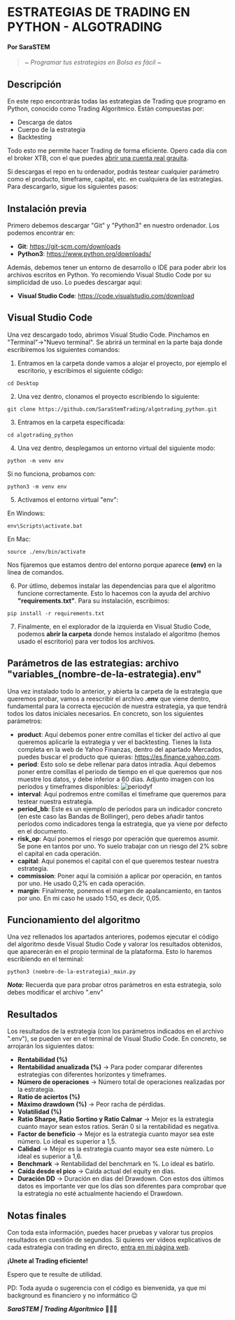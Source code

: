 # ESTRATEGIAS DE TRADING EN PYTHON - ALGOTRADING
#### Por SaraSTEM
>~ _Programar tus estrategias en Bolsa es fácil_ ~

## Descripción

En este repo encontrarás todas las estrategias de Trading que programo en Python, conocido como Trading Algorítmico. Están compuestas por:

- Descarga de datos
- Cuerpo de la estrategia
- Backtesting

Todo esto me permite hacer Trading de forma eficiente. Opero cada día con el broker XTB, con el que puedes [abrir una cuenta real grauita](https://www.xtb.com/es/abrir-cuenta-real?cxd=35312_576021&affid=35312&utm_source=affiliate&utm_medium=TextLink&utm_campaign=35312&utm_content=REAL%20GEO&utm_term=Spanish).

Si descargas el repo en tu ordenador, podrás testear cualquier parámetro como el producto, timeframe, capital, etc. en cualquiera de las estrategias. Para descargarlo, sigue los siguientes pasos:

## Instalación previa

Primero debemos descargar "Git" y "Python3" en nuestro ordenador. Los podemos encontrar en:

- __Git__: https://git-scm.com/downloads
- __Python3__: https://www.python.org/downloads/

Además, debemos tener un entorno de desarrollo o IDE para poder abrir los archivos escritos en Python. Yo recomiendo Visual Studio Code por su simplicidad de uso. Lo puedes descargar aquí:

- __Visual Studio Code__: https://code.visualstudio.com/download
## Visual Studio Code

Una vez descargado todo, abrimos Visual Studio Code. Pinchamos en "Terminal"->"Nuevo terminal".
Se abrirá un terminal en la parte baja donde escribiremos los siguientes comandos:

1. Entramos en la carpeta donde vamos a alojar el proyecto, por ejemplo el escritorio, y escribimos el siguiente código: 

`cd Desktop`

2. Una vez dentro, clonamos el proyecto escribiendo lo siguiente:

`git clone https://github.com/SaraStemTrading/algotrading_python.git`

3. Entramos en la carpeta especificada:

`cd algotrading_python`

4. Una vez dentro, desplegamos un entorno virtual del siguiente modo: 

`python -m venv env`

Si no funciona, probamos con:

`python3 -m venv env`

5. Activamos el entorno virtual "env":

En Windows: 

`env\Scripts\activate.bat`

En Mac: 

`source ./env/bin/activate`

Nos fijaremos que estamos dentro del entorno porque aparece __(env)__ en la línea de comandos.

6. Por útlimo, debemos instalar las dependencias para que el algoritmo funcione correctamente.
Esto lo hacemos con la ayuda del archivo __"requirements.txt"__. Para su instalación, escribimos: 

`pip install -r requirements.txt`

7. Finalmente, en el explorador de la izquierda en Visual Studio Code, podemos __abrir la carpeta__ donde hemos instalado el algoritmo (hemos usado el escritorio) para ver todos los archivos.

## Parámetros de las estrategias: archivo "variables_(nombre-de-la-estrategia).env" 

Una vez instalado todo lo anterior, y abierta la carpeta de la estrategia que queremos probar, vamos a reescribir el archivo __.env__ que viene dentro, fundamental para la correcta ejecución de nuestra estrategia, ya que tendrá todos los datos iniciales necesarios. En concreto, son los siguientes parámetros:

- __product__: Aquí debemos poner entre comillas el ticker del activo al que queremos aplicarle la estrategia y ver el backtesting. Tienes la lista completa en la web de Yahoo Finanzas, dentro del apartado Mercados, puedes buscar el producto que quieras: https://es.finance.yahoo.com.
- __period__: Esto solo se debe rellenar para datos intradía. Aquí debemos poner entre comillas el periodo de tiempo en el que queremos que nos muestre los datos, y debe inferior a 60 días.
Adjunto imagen con los periodos y timeframes disponibles:
![periodyf](https://www.sarastem.com/wp-content/uploads/2022/06/periodsYF.png)
- __interval__: Aquí podremos entre comillas el timeframe que queremos para testear nuestra estrategia.
- __period_bb__: Este es un ejemplo de períodos para un indicador concreto (en este caso las Bandas de Bollinger), pero debes añadir tantos períodos como indicadores tenga la estrategia, que ya viene por defecto en el documento.
- __risk_op__: Aquí ponemos el riesgo por operación que queremos asumir. Se pone en tantos por uno. Yo suelo trabajar con un riesgo del 2% sobre el capital en cada operación.
- __capital__: Aquí ponemos el capital con el que queremos testear nuestra estrategia.
- __commission__: Poner aquí la comisión a aplicar por operación, en tantos por uno. He usado 0,2% en cada operación.
- __margin__: Finalmente, ponemos el margen de apalancamiento, en tantos por uno. En mi caso he usado 1:50, es decir, 0,05.

## Funcionamiento del algoritmo
Una vez rellenados los apartados anteriores, podemos ejecutar el código del algoritmo desde Visual Studio Code y valorar los resultados obtenidos, que aparecerán en el propio terminal de la plataforma. Esto lo haremos escribiendo en el terminal:

`python3 (nombre-de-la-estrategia)_main.py`

**_Nota:_** Recuerda que para probar otros parámetros en esta estrategia, solo debes modificar el archivo ".env"

## Resultados
Los resultados de la estrategia (con  los parámetros indicados en el archivo ".env"), se pueden ver en el terminal de Visual Studio Code. En concreto, se arrojarán los siguientes datos:

- __Rentabilidad (%)__ 
- __Rentabilidad anualizada (%)__ -> Para poder comparar diferentes estrategias con diferentes horizontes y timeframes.
- __Número de operaciones__ -> Número total de operaciones realizadas por la estrategia.
- __Ratio de aciertos (%)__
- __Máximo drawdown (%)__ -> Peor racha de pérdidas.
- __Volatilidad (%)__
- __Ratio Sharpe, Ratio Sortino y Ratio Calmar__ -> Mejor es la estrategia cuanto mayor sean estos ratios. Serán 0 si la rentabilidad es negativa.
- __Factor de beneficio__ -> Mejor es la estrategia cuanto mayor sea este número. Lo ideal es superior a 1,5.
- __Calidad__ -> Mejor es la estrategia cuanto mayor sea este número. Lo ideal es superior a 1,6.
- __Benchmark__ -> Rentabilidad del benchmark en %. Lo ideal es batirlo.
- __Caída desde el pico__ -> Caída actual del equity en días.
- __Duración DD__ -> Duración en días del Drawdown. Con estos dos últimos datos es importante ver que los días son diferentes para comprobar que la estrategia no esté actualmente haciendo el Drawdown.


## Notas finales
Con toda esta información, puedes hacer pruebas y valorar tus propios resultados en cuestión de segundos. Si quieres ver vídeos explicativos de cada estrategia con trading en directo, [entra en mi página web](https://sarastem.com/estrategias-de-trading).

**¡Unete al Trading eficiente!**

Espero que te resulte de utilidad.

PD: Toda ayuda o sugerencia con el código es bienvenida, ya que mi background es financiero y no informático 😉

**_SaraSTEM | Trading Algorítmico_** 👩🏻‍💻
